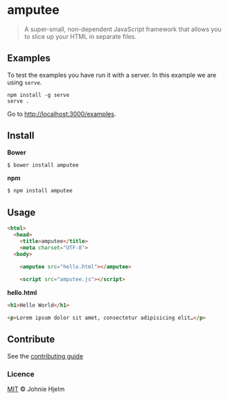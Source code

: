# amputee

> A super-small, non-dependent JavaScript framework that allows you to slice up your HTML in separate files.

## Examples

To test the examples you have run it with a server. In this example we are using `serve`.

```
npm install -g serve
serve .
```

Go to [http://localhost:3000/examples](http://localhost:3000/examples).

## Install

**Bower**
```bash
$ bower install amputee
```

**npm**
```bash
$ npm install amputee
```

## Usage

```html
<html>
  <head>
    <title>amputee</title>
    <meta charset="UTF-8">
  <body>
    
    <amputee src="hello.html"></amputee>

    <script src="amputee.js"></script>
```

**hello.html**

```html
<h1>Hello World</h1>

<p>Lorem ipsum dolor sit amet, consectetur adipisicing elit…</p>
```

## Contribute

See the [contributing guide](CONTRIBUTING.md)

### Licence

[MIT](licence) © Johnie Hjelm
